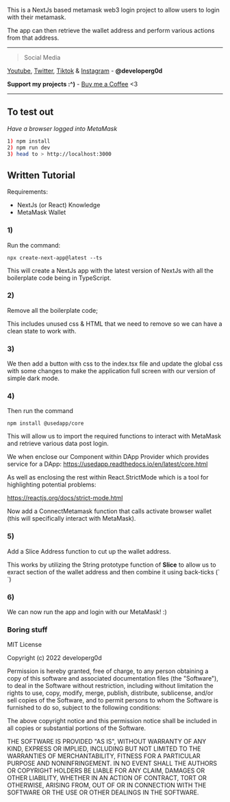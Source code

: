 This is a NextJs based metamask web3 login project to allow users to login with their metamask.

The app can then retrieve the wallet address and perform various actions from that address.

---

> Social Media

[Youtube](https://www.youtube.com/channel/UCNSVBipVk4ocQrcXCixxGtA), [Twitter](https://twitter.com/developerg0d), [Tiktok](https://www.tiktok.com/@developerg0d) & [Instagram](https://instagram.com/developerg0d) - **@developerg0d**

**Support my projects :^)** - [Buy me a Coffee](https://www.buymeacoffee.com/developerg0d) <3

---

## To test out

_Have a browser logged into MetaMask_

```bash
1) npm install
2) npm run dev
3) head to > http://localhost:3000
```

## Written Tutorial

Requirements:
- NextJs (or React) Knowledge
- MetaMask Wallet

### 1)
Run the command:
```
npx create-next-app@latest --ts
```
This will create a NextJs app with the latest version of NextJs with all the boilerplate code being in TypeScript.

### 2) 

Remove all the boilerplate code; 

This includes unused css & HTML that we need to remove so we can have a clean state to work with.

### 3)  

We then add a button with css to the index.tsx file and update the global css with some changes to make the application full screen with our version of simple dark mode.

### 4) 

Then run the command
```
npm install @usedapp/core
```
This will allow us to import the required functions to interact with MetaMask and retrieve various data post login.

We when enclose our Component within DApp Provider which provides service for a DApp: https://usedapp.readthedocs.io/en/latest/core.html

As well as enclosing the rest within React.StrictMode which is a tool for highlighting potential problems:

https://reactjs.org/docs/strict-mode.html

Now add a ConnectMetamask function that calls activate browser wallet (this will specifically interact with MetaMask).

### 5) 

Add a Slice Address function to cut up the wallet address.

This works by utilizing the String prototype function of **Slice** to allow us to exract section of the wallet address and then combine it using back-ticks (\` \`)

### 6)

We can now run the app and login with our MetaMask! :)

### Boring stuff 

MIT License

Copyright (c) 2022 developerg0d

Permission is hereby granted, free of charge, to any person obtaining a copy
of this software and associated documentation files (the "Software"), to deal
in the Software without restriction, including without limitation the rights
to use, copy, modify, merge, publish, distribute, sublicense, and/or sell
copies of the Software, and to permit persons to whom the Software is
furnished to do so, subject to the following conditions:

The above copyright notice and this permission notice shall be included in all
copies or substantial portions of the Software.

THE SOFTWARE IS PROVIDED "AS IS", WITHOUT WARRANTY OF ANY KIND, EXPRESS OR
IMPLIED, INCLUDING BUT NOT LIMITED TO THE WARRANTIES OF MERCHANTABILITY,
FITNESS FOR A PARTICULAR PURPOSE AND NONINFRINGEMENT. IN NO EVENT SHALL THE
AUTHORS OR COPYRIGHT HOLDERS BE LIABLE FOR ANY CLAIM, DAMAGES OR OTHER
LIABILITY, WHETHER IN AN ACTION OF CONTRACT, TORT OR OTHERWISE, ARISING FROM,
OUT OF OR IN CONNECTION WITH THE SOFTWARE OR THE USE OR OTHER DEALINGS IN THE
SOFTWARE.
